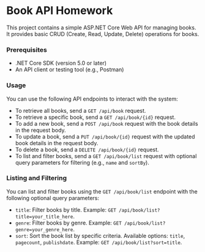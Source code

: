 # Book API Homework

This project contains a simple ASP.NET Core Web API for managing books. It provides basic CRUD (Create, Read, Update, Delete) operations for books.

### Prerequisites

- .NET Core SDK (version 5.0 or later)
- An API client or testing tool (e.g., Postman)

### Usage

You can use the following API endpoints to interact with the system:

- To retrieve all books, send a `GET /api/book` request.
- To retrieve a specific book, send a `GET /api/book/{id}` request.
- To add a new book, send a `POST /api/book` request with the book details in the request body.
- To update a book, send a `PUT /api/book/{id}` request with the updated book details in the request body.
- To delete a book, send a `DELETE /api/book/{id}` request.
- To list and filter books, send a `GET /api/book/list` request with optional query parameters for filtering (e.g., `name` and `sortBy`).

### Listing and Filtering

You can list and filter books using the `GET /api/book/list` endpoint with the following optional query parameters:

- `title`: Filter books by title. Example: `GET /api/book/list?title=your_title_here`.
- `genre`: Filter books by genre. Example: `GET /api/book/list?genre=your_genre_here`.
- `sort`: Sort the book list by specific criteria. Available options: `title`, `pagecount`, `publishdate`. Example: `GET /api/book/list?sort=title`.
